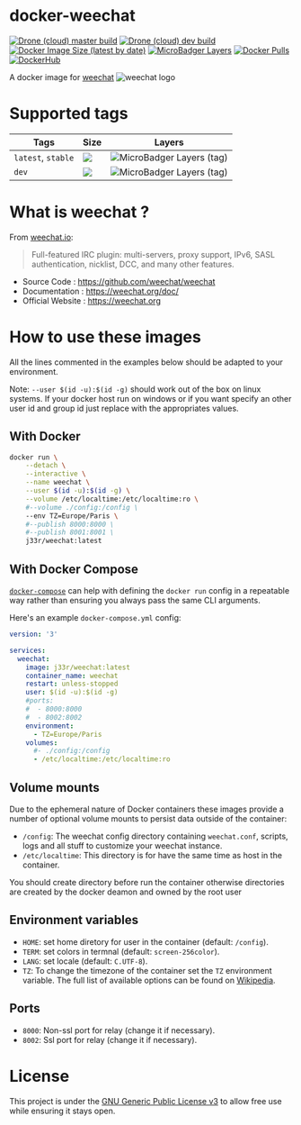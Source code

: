 # docker-weechat

[![Drone (cloud) master build](https://img.shields.io/drone/build/jee-r/docker-weechat/master?label=master%20build&style=flat-square)](https://cloud.drone.io/jee-r/docker-weechat)
[![Drone (cloud) dev build](https://img.shields.io/drone/build/jee-r/docker-weechat/dev?label=dev%20build&style=flat-square)](https://cloud.drone.io/jee-r/docker-weechat)
[![Docker Image Size (latest by date)](https://img.shields.io/docker/image-size/j33r/weechat?style=flat-square)](https://microbadger.com/images/j33r/weechat)
[![MicroBadger Layers](https://img.shields.io/microbadger/layers/j33r/weechat?style=flat-square)](https://microbadger.com/images/j33r/weechat)
[![Docker Pulls](https://img.shields.io/docker/pulls/j33r/weechat?style=flat-square)](https://hub.docker.com/r/j33r/weechat)
[![DockerHub](https://img.shields.io/badge/Dockerhub-j33r/weechat-%232496ED?logo=docker&style=flat-square)](https://hub.docker.com/r/j33r/weechat)

A docker image for [weechat](https://weechat.org) ![weechat logo](https://weechat.org/media/images/favicon.png)

# Supported tags

| Tags | Size | Layers |
|-|-|-|
| `latest`, `stable` | ![](https://img.shields.io/docker/image-size/j33r/weechat/latest?style=flat-square) | ![MicroBadger Layers (tag)](https://img.shields.io/microbadger/layers/j33r/weechat/latest?style=flat-square) |
| `dev` | ![](https://img.shields.io/docker/image-size/j33r/weechat/dev?style=flat-square) | ![MicroBadger Layers (tag)](https://img.shields.io/microbadger/layers/j33r/weechat/dev?style=flat-square) |

# What is weechat ?

From [weechat.io](https://weechat.org):

> Full-featured IRC plugin: multi-servers, proxy support, IPv6, SASL authentication, nicklist, DCC, and many other features. 

- Source Code : https://github.com/weechat/weechat
- Documentation : https://weechat.org/doc/
- Official Website : https://weechat.org

# How to use these images

All the lines commented in the examples below should be adapted to your environment. 

Note: `--user $(id -u):$(id -g)` should work out of the box on linux systems. If your docker host run on windows or if you want specify an other user id and group id just replace with the appropriates values.

## With Docker

```bash
docker run \
    --detach \
    --interactive \
    --name weechat \
    --user $(id -u):$(id -g) \
    --volume /etc/localtime:/etc/localtime:ro \
    #--volume ./config:/config \
    --env TZ=Europe/Paris \
    #--publish 8000:8000 \
    #--publish 8001:8001 \
    j33r/weechat:latest
```

## With Docker Compose

[`docker-compose`](https://docs.docker.com/compose/) can help with defining the `docker run` config in a repeatable way rather than ensuring you always pass the same CLI arguments.

Here's an example `docker-compose.yml` config:

```yaml
version: '3'

services:
  weechat:
    image: j33r/weechat:latest
    container_name: weechat
    restart: unless-stopped
    user: $(id -u):$(id -g)
    #ports:
    #  - 8000:8000
    #  - 8002:8002
    environment:
      - TZ=Europe/Paris
    volumes:
      #- ./config:/config
      - /etc/localtime:/etc/localtime:ro
```

## Volume mounts

Due to the ephemeral nature of Docker containers these images provide a number of optional volume mounts to persist data outside of the container:

- `/config`: The weechat config directory containing `weechat.conf`, scripts, logs and all stuff to customize your weechat instance.
- `/etc/localtime`: This directory is for have the same time as host in the container.

You should create directory before run the container otherwise directories are created by the docker deamon and owned by the root user

## Environment variables

- `HOME`: set home diretory for user in the container (default: `/config`).
- `TERM`: set colors in termnal (default: `screen-256color`).
- `LANG`: set locale (default: `C.UTF-8`).
- `TZ`: To change the timezone of the container set the `TZ` environment variable. The full list of available options can be found on [Wikipedia](https://en.wikipedia.org/wiki/List_of_tz_database_time_zones).

## Ports

- `8000`: Non-ssl port for relay (change it if necessary).
- `8002`: Ssl port for relay (change it if necessary).

# License

This project is under the [GNU Generic Public License v3](/LICENSE) to allow free use while ensuring it stays open.
